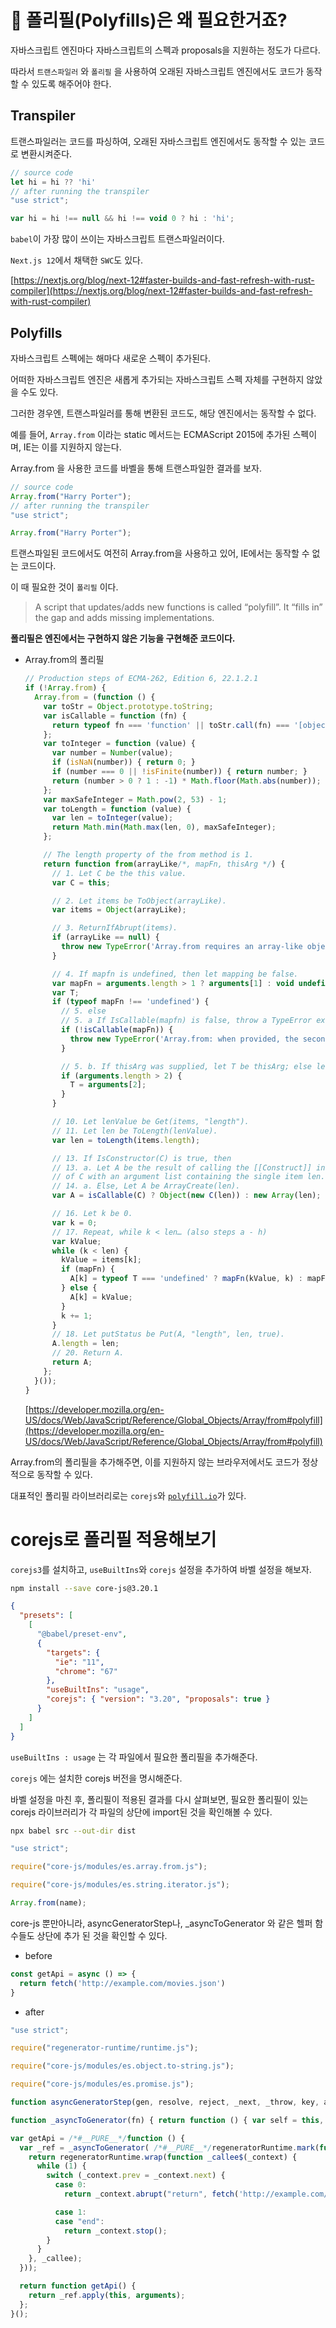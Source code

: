 # 🤔 폴리필(Polyfills)은 왜 필요한거죠?

자바스크립트 엔진마다 자바스크립트의 스펙과 proposals을 지원하는 정도가 다르다. 

따라서 `트랜스파일러` 와 `폴리필` 을 사용하여 오래된 자바스크립트 엔진에서도 코드가 동작할 수 있도록 해주어야 한다. 

## Transpiler

트랜스파일러는 코드를 파싱하여, 오래된 자바스크립트 엔진에서도 동작할 수 있는 코드로 변환시켜준다.

```jsx
// source code
let hi = hi ?? 'hi'
// after running the transpiler 
"use strict";

var hi = hi !== null && hi !== void 0 ? hi : 'hi';
```

`babel`이 가장 많이 쓰이는 자바스크립트 트랜스파일러이다. 

`Next.js 12`에서 채택한 `SWC`도 있다.

[https://nextjs.org/blog/next-12#faster-builds-and-fast-refresh-with-rust-compiler](https://nextjs.org/blog/next-12#faster-builds-and-fast-refresh-with-rust-compiler)

## Polyfills

자바스크립트 스펙에는 해마다 새로운 스펙이 추가된다.

어떠한 자바스크립트 엔진은 새롭게 추가되는 자바스크립트 스펙 자체를 구현하지 않았을 수도 있다.

그러한 경우엔, 트랜스파일러를 통해 변환된 코드도, 해당 엔진에서는 동작할 수 없다.

예를 들어, `Array.from` 이라는 static 메서드는 ECMAScript 2015에 추가된 스펙이며, IE는 이를 지원하지 않는다. 

Array.from 을 사용한 코드를 바벨을 통해 트랜스파일한 결과를 보자.

```jsx
// source code
Array.from("Harry Porter");
// after running the transpiler 
"use strict";

Array.from("Harry Porter");
```

트랜스파일된 코드에서도 여전히 Array.from을 사용하고 있어, IE에서는 동작할 수 없는 코드이다.

이 때 필요한 것이 `폴리필` 이다. 

> A script that updates/adds new functions is called “polyfill”. It “fills in” the gap and adds missing implementations.
> 

**폴리필은 엔진에서는 구현하지 않은 기능을 구현해준 코드이다.**

- Array.from의 폴리필
    
    ```jsx
    // Production steps of ECMA-262, Edition 6, 22.1.2.1
    if (!Array.from) {
      Array.from = (function () {
        var toStr = Object.prototype.toString;
        var isCallable = function (fn) {
          return typeof fn === 'function' || toStr.call(fn) === '[object Function]';
        };
        var toInteger = function (value) {
          var number = Number(value);
          if (isNaN(number)) { return 0; }
          if (number === 0 || !isFinite(number)) { return number; }
          return (number > 0 ? 1 : -1) * Math.floor(Math.abs(number));
        };
        var maxSafeInteger = Math.pow(2, 53) - 1;
        var toLength = function (value) {
          var len = toInteger(value);
          return Math.min(Math.max(len, 0), maxSafeInteger);
        };
    
        // The length property of the from method is 1.
        return function from(arrayLike/*, mapFn, thisArg */) {
          // 1. Let C be the this value.
          var C = this;
    
          // 2. Let items be ToObject(arrayLike).
          var items = Object(arrayLike);
    
          // 3. ReturnIfAbrupt(items).
          if (arrayLike == null) {
            throw new TypeError('Array.from requires an array-like object - not null or undefined');
          }
    
          // 4. If mapfn is undefined, then let mapping be false.
          var mapFn = arguments.length > 1 ? arguments[1] : void undefined;
          var T;
          if (typeof mapFn !== 'undefined') {
            // 5. else
            // 5. a If IsCallable(mapfn) is false, throw a TypeError exception.
            if (!isCallable(mapFn)) {
              throw new TypeError('Array.from: when provided, the second argument must be a function');
            }
    
            // 5. b. If thisArg was supplied, let T be thisArg; else let T be undefined.
            if (arguments.length > 2) {
              T = arguments[2];
            }
          }
    
          // 10. Let lenValue be Get(items, "length").
          // 11. Let len be ToLength(lenValue).
          var len = toLength(items.length);
    
          // 13. If IsConstructor(C) is true, then
          // 13. a. Let A be the result of calling the [[Construct]] internal method
          // of C with an argument list containing the single item len.
          // 14. a. Else, Let A be ArrayCreate(len).
          var A = isCallable(C) ? Object(new C(len)) : new Array(len);
    
          // 16. Let k be 0.
          var k = 0;
          // 17. Repeat, while k < len… (also steps a - h)
          var kValue;
          while (k < len) {
            kValue = items[k];
            if (mapFn) {
              A[k] = typeof T === 'undefined' ? mapFn(kValue, k) : mapFn.call(T, kValue, k);
            } else {
              A[k] = kValue;
            }
            k += 1;
          }
          // 18. Let putStatus be Put(A, "length", len, true).
          A.length = len;
          // 20. Return A.
          return A;
        };
      }());
    }
    ```
    
    [https://developer.mozilla.org/en-US/docs/Web/JavaScript/Reference/Global_Objects/Array/from#polyfill](https://developer.mozilla.org/en-US/docs/Web/JavaScript/Reference/Global_Objects/Array/from#polyfill)
    

Array.from의 폴리필을 추가해주면, 이를 지원하지 않는 브라우저에서도 코드가 정상적으로 동작할 수 있다.

대표적인 폴리필 라이브러리로는 `corejs`와 [`polyfill.io`](http://polyfill.io)가 있다.

# corejs로 폴리필 적용해보기

`corejs3`를 설치하고, `useBuiltIns`와 `corejs` 설정을 추가하여 바벨 설정을 해보자.

```bash
npm install --save core-js@3.20.1
```

```json
{
  "presets": [
    [
      "@babel/preset-env",
      {
        "targets": {
          "ie": "11",
          "chrome": "67"
        },
        "useBuiltIns": "usage",
        "corejs": { "version": "3.20", "proposals": true }
      }
    ]
  ]
}
```

`useBuiltIns : usage` 는 각 파일에서 필요한 폴리필을 추가해준다. 

`corejs` 에는 설치한 corejs 버전을 명시해준다.

바벨 설정을 마친 후, 폴리필이 적용된 결과를 다시 살펴보면, 필요한 폴리필이 있는 corejs 라이브러리가 각 파일의 상단에 import된 것을 확인해볼 수 있다.

```bash
npx babel src --out-dir dist
```

```javascript
"use strict";

require("core-js/modules/es.array.from.js");

require("core-js/modules/es.string.iterator.js");

Array.from(name);
```


core-js 뿐만아니라, asyncGeneratorStep나, _asyncToGenerator 와 같은 헬퍼 함수들도 상단에 추가 된 것을 확인할 수 있다. 

- before

```javascript
const getApi = async () => {
  return fetch('http://example.com/movies.json')
}

```
- after
```javascript
"use strict";

require("regenerator-runtime/runtime.js");

require("core-js/modules/es.object.to-string.js");

require("core-js/modules/es.promise.js");

function asyncGeneratorStep(gen, resolve, reject, _next, _throw, key, arg) { try { var info = gen[key](arg); var value = info.value; } catch (error) { reject(error); return; } if (info.done) { resolve(value); } else { Promise.resolve(value).then(_next, _throw); } }

function _asyncToGenerator(fn) { return function () { var self = this, args = arguments; return new Promise(function (resolve, reject) { var gen = fn.apply(self, args); function _next(value) { asyncGeneratorStep(gen, resolve, reject, _next, _throw, "next", value); } function _throw(err) { asyncGeneratorStep(gen, resolve, reject, _next, _throw, "throw", err); } _next(undefined); }); }; }

var getApi = /*#__PURE__*/function () {
  var _ref = _asyncToGenerator( /*#__PURE__*/regeneratorRuntime.mark(function _callee() {
    return regeneratorRuntime.wrap(function _callee$(_context) {
      while (1) {
        switch (_context.prev = _context.next) {
          case 0:
            return _context.abrupt("return", fetch('http://example.com/movies.json'));

          case 1:
          case "end":
            return _context.stop();
        }
      }
    }, _callee);
  }));

  return function getApi() {
    return _ref.apply(this, arguments);
  };
}();
```